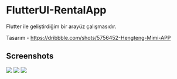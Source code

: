 # FlutterUI-RentalApp

Flutter ile geliştirdiğim bir arayüz çalışmasıdır.

Tasarım - https://dribbble.com/shots/5756452-Hengteng-Mimi-APP

## Screenshots

<img src="https://raw.githubusercontent.com/ahmeteminkara/FlutterUI-RentalApp/master/media/rentalapp.gif" style="max-width:300px;"/>
<img src="https://raw.githubusercontent.com/ahmeteminkara/FlutterUI-RentalApp/master/media/rentalapp1.jpg" style="max-width:300px;"/>
<img src="https://raw.githubusercontent.com/ahmeteminkara/FlutterUI-RentalApp/master/media/rentalapp2.jpg" style="max-width:300px;"/>
